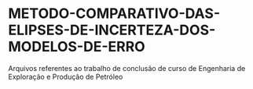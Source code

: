 # METODO-COMPARATIVO-DAS-ELIPSES-DE-INCERTEZA-DOS-MODELOS-DE-ERRO
Arquivos referentes ao trabalho de conclusão de curso de Engenharia de Exploração e Produção de Petróleo
